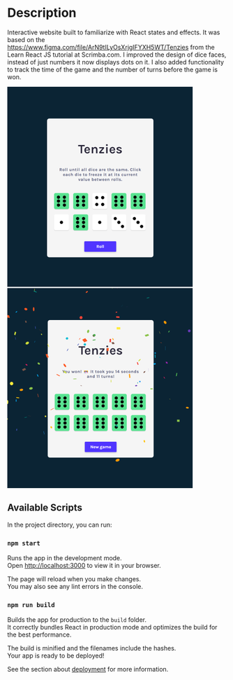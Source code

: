 # Description

Interactive website built to familiarize with React states and effects. It was based on the https://www.figma.com/file/ArN9tILyOsXrjgIFYXH5WT/Tenzies from the Learn React JS tutorial at Scrimba.com. I improved the design of dice faces, instead of just numbers it now displays dots on it. I also added functionality to track the time of the game and the number of turns before the game is won.

![Game](/game.png?raw=true)
![Finished Game](/gameFinished.png?raw=true)

## Available Scripts

In the project directory, you can run:

### `npm start`

Runs the app in the development mode.\
Open [http://localhost:3000](http://localhost:3000) to view it in your browser.

The page will reload when you make changes.\
You may also see any lint errors in the console.

### `npm run build`

Builds the app for production to the `build` folder.\
It correctly bundles React in production mode and optimizes the build for the best performance.

The build is minified and the filenames include the hashes.\
Your app is ready to be deployed!

See the section about [deployment](https://facebook.github.io/create-react-app/docs/deployment) for more information.
